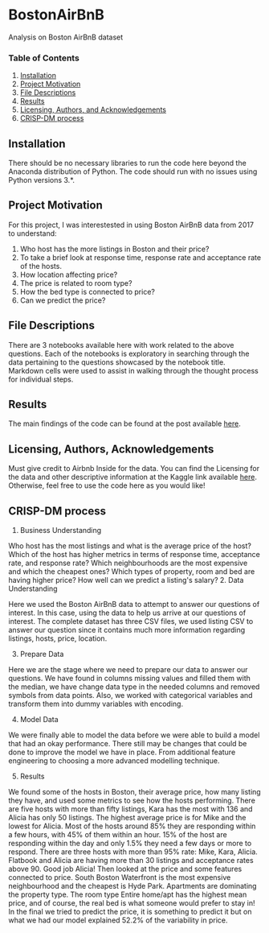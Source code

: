 # BostonAirBnB
Analysis on Boston AirBnB dataset

### Table of Contents

1. [Installation](#installation)
2. [Project Motivation](#motivation)
3. [File Descriptions](#files)
4. [Results](#results)
5. [Licensing, Authors, and Acknowledgements](#licensing)
6. [CRISP-DM process](#CRISP-DM)

## Installation <a name="installation"></a>

There should be no necessary libraries to run the code here beyond the Anaconda distribution of Python.  The code should run with no issues using Python versions 3.*.

## Project Motivation<a name="motivation"></a>

For this project, I was interestested in using Boston AirBnB data from 2017 to understand:

1. Who host has the more listings in Boston and their price?
2. To take a brief look at response time, response rate and acceptance rate of the hosts.
3. How location affecting price? 
4. The price is related to room type?
5. How the bed type is connected to price? 
6. Can we predict the price?



## File Descriptions <a name="files"></a>

There are 3 notebooks available here with work related to the above questions.  Each of the notebooks is exploratory in searching through the data pertaining to the questions showcased by the notebook title.  Markdown cells were used to assist in walking through the thought process for individual steps.  

## Results<a name="results"></a>

The main findings of the code can be found at the post available [here](https://nikdimi.medium.com/what-can-we-found-from-the-boston-airbnb-dataset-f2507e75b57c).

## Licensing, Authors, Acknowledgements<a name="licensing"></a>

Must give credit to Airbnb Inside for the data.  You can find the Licensing for the data and other descriptive information at the Kaggle link available [here]( https://www.kaggle.com/airbnb/boston).  Otherwise, feel free to use the code here as you would like! 

## CRISP-DM process <a name="CRISP-DM"></a>

1. Business Understanding

Who host has the most listings and what is the average price of the host?
Which of the host has higher metrics in terms of response time, acceptance rate, and response rate?
Which neighbourhoods are the most expensive and which the cheapest ones?
Which types of property, room and bed are having higher price?
How well can we predict a listing's salary? 
2. Data Understanding

Here we used the Boston AirBnB data to attempt to answer our questions of interest. In this case, using the data to help us arrive at our questions of interest. The complete dataset has three CSV files, we used listing CSV to answer our question since it contains much more information regarding listings, hosts, price, location.

3. Prepare Data

Here we are the stage where we need to prepare our data to answer our questions. We have found in columns missing values and filled them with the median, we have change data type in the needed columns and removed symbols from data points. Also, we worked with categorical variables and transform them into dummy variables with encoding.

4. Model Data

We were finally able to model the data before we were able to build a model that had an okay performance. There still may be changes that could be done to improve the model we have in place. From additional feature engineering to choosing a more advanced modelling technique.

5. Results

We found some of the hosts in Boston, their average price, how many listing they have, and used some metrics to see how the hosts performing. There are five hosts with more than fifty listings, Kara has the most with 136 and Alicia has only 50 listings. The highest average price is for Mike and the lowest for Alicia. Most of the hosts around 85% they are responding within a few hours, with 45% of them within an hour. 15% of the host are responding within the day and only 1.5% they need a few days or more to respond. There are three hosts with more than 95% rate: Mike, Kara, Alicia. Flatbook and Alicia are having more than 30 listings and acceptance rates above 90.  Good job Alicia! Then looked at the price and some features connected to price. South Boston Waterfront is the most expensive neighbourhood and the cheapest is Hyde Park. Apartments are dominating the property type. The room type Entire home/apt has the highest mean price, and of course, the real bed is what someone would prefer to stay in!
In the final we tried to predict the price, it is something to predict it but on what we had our model explained 52.2% of the variability in price.
